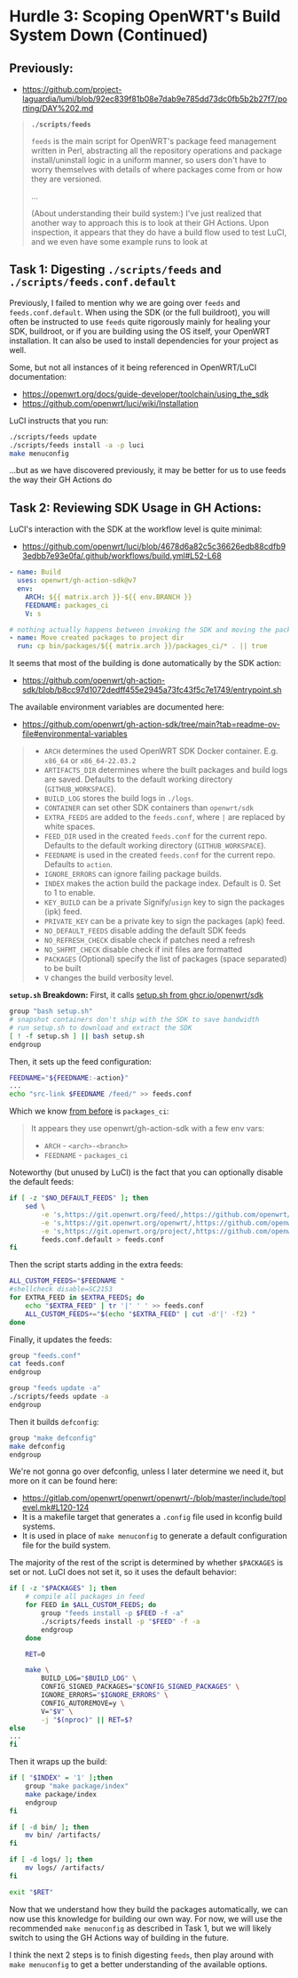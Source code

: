 # Hurdle 3: Scoping OpenWRT's Build System Down (Continued)

## Previously:
- https://github.com/project-laguardia/lumi/blob/92ec839f81b08e7dab9e785dd73dc0fb5b2b27f7/porting/DAY%202.md

> **`./scripts/feeds`**
> 
> `feeds` is the main script for OpenWRT's package feed management written in Perl, abstracting all the repository operations and package install/uninstall logic in a uniform manner, so users don't have to worry themselves with details of where packages come from or how they are versioned.
>
> ...
> 
> (About understanding their build system:) I've just realized that another way to approach this is to look at their GH Actions. Upon inspection, it appears that they do have a build flow used to test LuCI, and we even have some example runs to look at

## Task 1: Digesting `./scripts/feeds` and `./scripts/feeds.conf.default`

Previously, I failed to mention why we are going over `feeds` and `feeds.conf.default`. When using the SDK (or the full buildroot), you will often be instructed to use `feeds` quite rigorously mainly for healing your SDK, buildroot, or if you are building using the OS itself, your OpenWRT installation. It can also be used to install dependencies for your project as well.

Some, but not all instances of it being referenced in OpenWRT/LuCI documentation:
- https://openwrt.org/docs/guide-developer/toolchain/using_the_sdk
- https://github.com/openwrt/luci/wiki/Installation

LuCI instructs that you run:
```bash
./scripts/feeds update
./scripts/feeds install -a -p luci
make menuconfig
```

...but as we have discovered previously, it may be better for us to use feeds the way their GH Actions do

## Task 2: Reviewing SDK Usage in GH Actions:

LuCI's interaction with the SDK at the workflow level is quite minimal:
- https://github.com/openwrt/luci/blob/4678d6a82c5c36626edb88cdfb93edbb7e93e0fa/.github/workflows/build.yml#L52-L68

```yaml
- name: Build
  uses: openwrt/gh-action-sdk@v7
  env:
    ARCH: ${{ matrix.arch }}-${{ env.BRANCH }}
    FEEDNAME: packages_ci
    V: s

# nothing actually happens between invoking the SDK and moving the packages around:
- name: Move created packages to project dir
  run: cp bin/packages/${{ matrix.arch }}/packages_ci/* . || true
```

It seems that most of the building is done automatically by the SDK action:
- https://github.com/openwrt/gh-action-sdk/blob/b8cc97d1072dedff455e2945a73fc43f5c7e1749/entrypoint.sh

The available environment variables are documented here:
- https://github.com/openwrt/gh-action-sdk/tree/main?tab=readme-ov-file#environmental-variables

> - `ARCH` determines the used OpenWRT SDK Docker container. E.g. `x86_64` or `x86_64-22.03.2`
> - `ARTIFACTS_DIR` determines where the built packages and build logs are saved. Defaults to the default working directory (`GITHUB_WORKSPACE`).
> - `BUILD_LOG` stores the build logs in `./logs`.
> - `CONTAINER` can set other SDK containers than `openwrt/sdk`
> - `EXTRA_FEEDS` are added to the `feeds.conf`, where `|` are replaced by white spaces.
> - `FEED_DIR` used in the created `feeds.conf` for the current repo. Defaults to the default working directory (`GITHUB_WORKSPACE`).
> - `FEEDNAME` is used in the created `feeds.conf` for the current repo. Defaults to `action`.
> - `IGNORE_ERRORS` can ignore failing package builds.
> - `INDEX` makes the action build the package index. Default is 0. Set to 1 to enable.
> - `KEY_BUILD` can be a private Signify/`usign` key to sign the packages (ipk) feed.
> - `PRIVATE_KEY` can be a private key to sign the packages (apk) feed.
> - `NO_DEFAULT_FEEDS` disable adding the default SDK feeds
> - `NO_REFRESH_CHECK` disable check if patches need a refresh
> - `NO_SHFMT_CHECK` disable check if init files are formatted
> - `PACKAGES` (Optional) specify the list of packages (space separated) to be built
> - `V` changes the build verbosity level.

**`setup.sh` Breakdown:**
First, it calls [setup.sh from ghcr.io/openwrt/sdk](https://github.com/openwrt/docker/blob/main/setup.sh)

```bash
group "bash setup.sh"
# snapshot containers don't ship with the SDK to save bandwidth
# run setup.sh to download and extract the SDK
[ ! -f setup.sh ] || bash setup.sh
endgroup
```

Then, it sets up the feed configuration:
```bash
FEEDNAME="${FEEDNAME:-action}"
...
echo "src-link $FEEDNAME /feed/" >> feeds.conf
```

Which we know [from before](https://github.com/project-laguardia/lumi/blob/92ec839f81b08e7dab9e785dd73dc0fb5b2b27f7/porting/DAY%202.md) is `packages_ci`:
> It appears they use openwrt/gh-action-sdk with a few env vars:
> - `ARCH` - `<arch>-<branch>`
> - `FEEDNAME` - `packages_ci`

Noteworthy (but unused by LuCI) is the fact that you can optionally disable the default feeds:
```bash
if [ -z "$NO_DEFAULT_FEEDS" ]; then
	sed \
		-e 's,https://git.openwrt.org/feed/,https://github.com/openwrt/,' \
		-e 's,https://git.openwrt.org/openwrt/,https://github.com/openwrt/,' \
		-e 's,https://git.openwrt.org/project/,https://github.com/openwrt/,' \
		feeds.conf.default > feeds.conf
fi
```

Then the script starts adding in the extra feeds:
```bash
ALL_CUSTOM_FEEDS="$FEEDNAME "
#shellcheck disable=SC2153
for EXTRA_FEED in $EXTRA_FEEDS; do
	echo "$EXTRA_FEED" | tr '|' ' ' >> feeds.conf
	ALL_CUSTOM_FEEDS+="$(echo "$EXTRA_FEED" | cut -d'|' -f2) "
done
```

Finally, it updates the feeds:
```bash
group "feeds.conf"
cat feeds.conf
endgroup

group "feeds update -a"
./scripts/feeds update -a
endgroup
```

Then it builds `defconfig`:
```bash
group "make defconfig"
make defconfig
endgroup
```

We're not gonna go over defconfig, unless I later determine we need it, but more on it can be found here:
- https://gitlab.com/openwrt/openwrt/openwrt/-/blob/master/include/toplevel.mk#L120-124
- It is a makefile target that generates a `.config` file used in kconfig build systems.
- It is used in place of `make menuconfig` to generate a default configuration file for the build system.

The majority of the rest of the script is determined by whether `$PACKAGES` is set or not. LuCI does not set it, so it uses the default behavior:
```bash
if [ -z "$PACKAGES" ]; then
	# compile all packages in feed
	for FEED in $ALL_CUSTOM_FEEDS; do
		group "feeds install -p $FEED -f -a"
		./scripts/feeds install -p "$FEED" -f -a
		endgroup
	done

	RET=0

	make \
		BUILD_LOG="$BUILD_LOG" \
		CONFIG_SIGNED_PACKAGES="$CONFIG_SIGNED_PACKAGES" \
		IGNORE_ERRORS="$IGNORE_ERRORS" \
		CONFIG_AUTOREMOVE=y \
		V="$V" \
		-j "$(nproc)" || RET=$?
else
...
fi
```

Then it wraps up the build:
```bash
if [ "$INDEX" = '1' ];then
	group "make package/index"
	make package/index
	endgroup
fi

if [ -d bin/ ]; then
	mv bin/ /artifacts/
fi

if [ -d logs/ ]; then
	mv logs/ /artifacts/
fi

exit "$RET"
```

Now that we understand how they build the packages automatically, we can now use this knowledge for building our own way. For now, we will use the recommended `make menuconfig` as described in Task 1, but we will likely switch to using the GH Actions way of building in the future.

I think the next 2 steps is to finish digesting `feeds`, then play around with `make menuconfig` to get a better understanding of the available options.